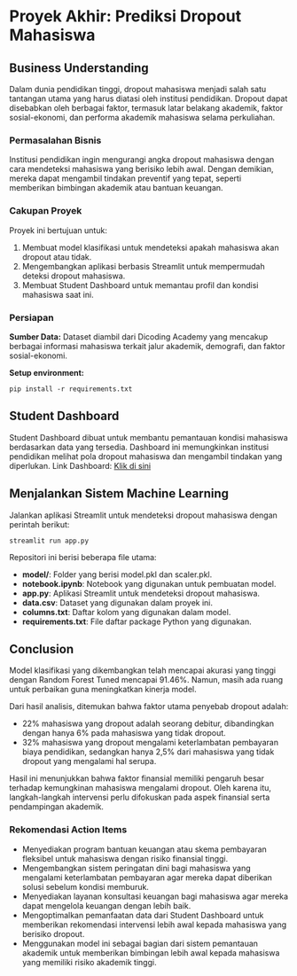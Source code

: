 # Proyek Akhir: Prediksi Dropout Mahasiswa

## Business Understanding
Dalam dunia pendidikan tinggi, dropout mahasiswa menjadi salah satu tantangan utama yang harus diatasi oleh institusi pendidikan. Dropout dapat disebabkan oleh berbagai faktor, termasuk latar belakang akademik, faktor sosial-ekonomi, dan performa akademik mahasiswa selama perkuliahan.

### Permasalahan Bisnis
Institusi pendidikan ingin mengurangi angka dropout mahasiswa dengan cara mendeteksi mahasiswa yang berisiko lebih awal. Dengan demikian, mereka dapat mengambil tindakan preventif yang tepat, seperti memberikan bimbingan akademik atau bantuan keuangan.

### Cakupan Proyek
Proyek ini bertujuan untuk:
1. Membuat model klasifikasi untuk mendeteksi apakah mahasiswa akan dropout atau tidak.
2. Mengembangkan aplikasi berbasis Streamlit untuk mempermudah deteksi dropout mahasiswa.
3. Membuat Student Dashboard untuk memantau profil dan kondisi mahasiswa saat ini.

### Persiapan

**Sumber Data:** Dataset diambil dari Dicoding Academy yang mencakup berbagai informasi mahasiswa terkait jalur akademik, demografi, dan faktor sosial-ekonomi.

**Setup environment:**
```
pip install -r requirements.txt
```

## Student Dashboard
Student Dashboard dibuat untuk membantu pemantauan kondisi mahasiswa berdasarkan data yang tersedia. Dashboard ini memungkinkan institusi pendidikan melihat pola dropout mahasiswa dan mengambil tindakan yang diperlukan.
Link Dashboard: [Klik di sini](https://lookerstudio.google.com/reporting/0467acad-0b62-4c25-a3f9-08bd4aba6e78)

## Menjalankan Sistem Machine Learning
Jalankan aplikasi Streamlit untuk mendeteksi dropout mahasiswa dengan perintah berikut:
```
streamlit run app.py
```

Repositori ini berisi beberapa file utama:
- **model/**: Folder yang berisi model.pkl dan scaler.pkl.
- **notebook.ipynb**: Notebook yang digunakan untuk pembuatan model.
- **app.py**: Aplikasi Streamlit untuk mendeteksi dropout mahasiswa.
- **data.csv**: Dataset yang digunakan dalam proyek ini.
- **columns.txt**: Daftar kolom yang digunakan dalam model.
- **requirements.txt**: File daftar package Python yang digunakan.

## Conclusion
Model klasifikasi yang dikembangkan telah mencapai akurasi yang tinggi dengan Random Forest Tuned mencapai 91.46%. Namun, masih ada ruang untuk perbaikan guna meningkatkan kinerja model.

Dari hasil analisis, ditemukan bahwa faktor utama penyebab dropout adalah:
- 22% mahasiswa yang dropout adalah seorang debitur, dibandingkan dengan hanya 6% pada mahasiswa yang tidak dropout.
- 32% mahasiswa yang dropout mengalami keterlambatan pembayaran biaya pendidikan, sedangkan hanya 2,5% dari mahasiswa yang tidak dropout yang mengalami hal serupa.

Hasil ini menunjukkan bahwa faktor finansial memiliki pengaruh besar terhadap kemungkinan mahasiswa mengalami dropout. Oleh karena itu, langkah-langkah intervensi perlu difokuskan pada aspek finansial serta pendampingan akademik.

### Rekomendasi Action Items
- Menyediakan program bantuan keuangan atau skema pembayaran fleksibel untuk mahasiswa dengan risiko finansial tinggi.
- Mengembangkan sistem peringatan dini bagi mahasiswa yang mengalami keterlambatan pembayaran agar mereka dapat diberikan solusi sebelum kondisi memburuk.
- Menyediakan layanan konsultasi keuangan bagi mahasiswa agar mereka dapat mengelola keuangan dengan lebih baik.
- Mengoptimalkan pemanfaatan data dari Student Dashboard untuk memberikan rekomendasi intervensi lebih awal kepada mahasiswa yang berisiko dropout.
- Menggunakan model ini sebagai bagian dari sistem pemantauan akademik untuk memberikan bimbingan lebih awal kepada mahasiswa yang memiliki risiko akademik tinggi.